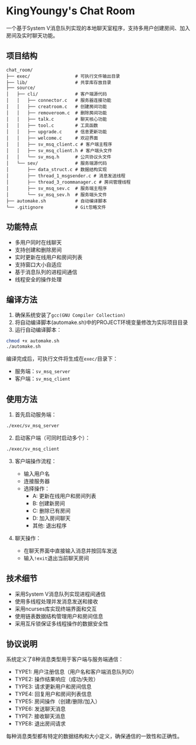 # KingYoungy's Chat Room

一个基于System V消息队列实现的本地聊天室程序，支持多用户创建房间、加入房间及实时聊天功能。

## 项目结构

```
chat_room/
├── exec/                 # 可执行文件输出目录
├── lib/                  # 共享库存放目录
├── source/
│   ├── cli/              # 客户端源代码
│   │   ├── connector.c   # 服务器连接功能
│   │   ├── creatroom.c   # 创建房间功能
│   │   ├── removeroom.c  # 删除房间功能
│   │   ├── talk.c        # 聊天核心功能
│   │   ├── tool.c        # 工具函数
│   │   ├── upgrade.c     # 信息更新功能
│   │   ├── welcome.c     # 欢迎界面
│   │   ├── sv_msq_client.c # 客户端主程序
│   │   ├── sv_msq_client.h # 客户端头文件
│   │   └── sv_msq.h      # 公共协议头文件
│   └── sev/              # 服务端源代码
│       ├── data_struct.c # 数据结构实现
│       ├── thread_1_msgsender.c # 消息发送线程
│       ├── thread_3_roommanager.c # 房间管理线程
│       ├── sv_msq_sev.c  # 服务端主程序
│       └── sv_msq_sev.h  # 服务端头文件
├── automake.sh           # 自动编译脚本
└── .gitignore            # Git忽略文件
```

## 功能特点

- 多用户同时在线聊天
- 支持创建和删除房间
- 实时更新在线用户和房间列表
- 支持窗口大小自适应
- 基于消息队列的进程间通信
- 线程安全的操作处理

## 编译方法

1. 确保系统安装了`gcc(GNU Compiler Collection)`
2. 将自动编译脚本(automake.sh)中的PROJECT环境变量修改为实际项目目录
3. 运行自动编译脚本：

```bash
chmod +x automake.sh
./automake.sh
```

编译完成后，可执行文件将生成在`exec/`目录下：
- 服务端：`sv_msq_server`
- 客户端：`sv_msq_client`

## 使用方法

1. 首先启动服务端：

```bash
./exec/sv_msq_server
```

2. 启动客户端（可同时启动多个）：

```bash
./exec/sv_msq_client
```

3. 客户端操作流程：
   - 输入用户名
   - 连接服务器
   - 选择操作：
     - A: 更新在线用户和房间列表
     - B: 创建新房间
     - C: 删除已有房间
     - D: 加入房间聊天
     - 其他: 退出程序

4. 聊天操作：
   - 在聊天界面中直接输入消息并按回车发送
   - 输入`!exit`退出当前聊天房间

## 技术细节

- 采用System V消息队列实现进程间通信
- 使用多线程处理并发消息发送和接收
- 采用ncurses库实现终端界面和交互
- 使用链表数据结构管理用户和房间信息
- 采用互斥锁保证多线程操作的数据安全性

## 协议说明

系统定义了8种消息类型用于客户端与服务端通信：

- TYPE1: 用户注册信息（用户名和客户端消息队列ID）
- TYPE2: 操作结果响应（成功/失败）
- TYPE3: 请求更新用户和房间信息
- TYPE4: 回复用户和房间列表信息
- TYPE5: 房间操作（创建/删除/加入）
- TYPE6: 发送聊天消息
- TYPE7: 接收聊天消息
- TYPE8: 退出房间请求

每种消息类型都有特定的数据结构和大小定义，确保通信的一致性和正确性。
